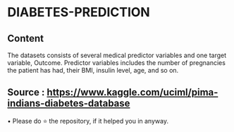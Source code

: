 # DIABETES-PREDICTION

 ## Content
The datasets consists of several medical predictor variables and one target variable, Outcome. Predictor variables includes the number of pregnancies the patient has had, their BMI, insulin level, age, and so on.


## Source : https://www.kaggle.com/uciml/pima-indians-diabetes-database

• Please do ⭐ the repository, if it helped you in anyway.
